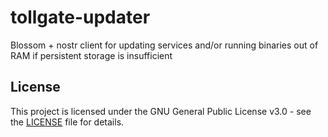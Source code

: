 # tollgate-updater
Blossom + nostr client for updating services and/or running binaries out of RAM if persistent storage is insufficient

## License
This project is licensed under the GNU General Public License v3.0 - see the [LICENSE](LICENSE) file for details.

